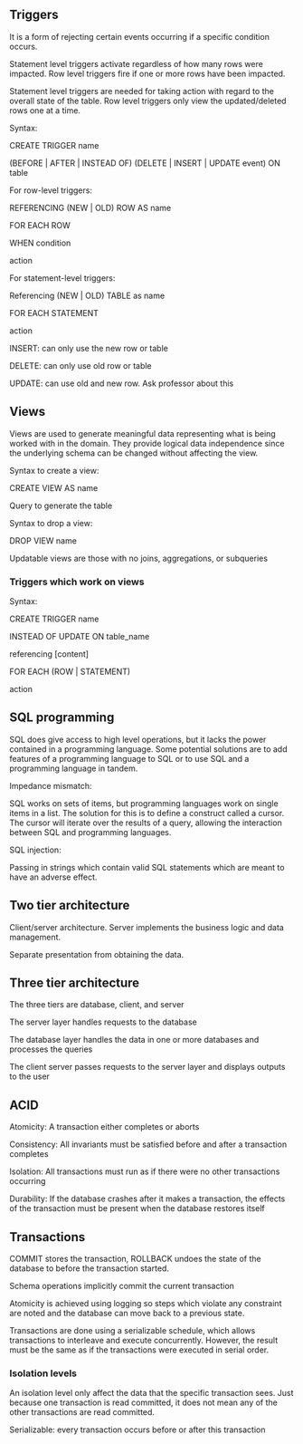 ## Triggers

It is a form of rejecting certain events occurring if a specific 
condition occurs.

Statement level triggers activate regardless of how many rows were impacted.
Row level triggers fire if one or more rows have been impacted.

Statement level triggers are needed for taking action with regard to the 
overall state of the table. Row level triggers only view the updated/deleted
rows one at a time.

Syntax: 

CREATE TRIGGER name 

(BEFORE | AFTER | INSTEAD OF) (DELETE | INSERT | UPDATE event) ON table

For row-level triggers:

REFERENCING (NEW | OLD) ROW AS name

FOR EACH ROW

WHEN condition

action

For statement-level triggers:

Referencing (NEW | OLD) TABLE as name

FOR EACH STATEMENT 

action




INSERT: can only use the new row or table

DELETE: can only use old row or table

UPDATE: can use old and new row. Ask professor about this


## Views

Views are used to generate meaningful data representing what is being 
worked with in the domain. They provide logical data independence
since the underlying schema can be changed without affecting the view.

Syntax to create a view: 

CREATE VIEW AS name 

Query to generate the table

Syntax to drop a view:

DROP VIEW name

Updatable views are those with no joins, aggregations, or subqueries

### Triggers which work on views

Syntax: 

CREATE TRIGGER name

INSTEAD OF UPDATE ON table_name

referencing [content]

FOR EACH (ROW | STATEMENT)

action

## SQL programming

SQL does give access to high level operations, but it lacks the power 
contained in a programming language. Some potential solutions are 
to add features of a programming language to SQL or to use SQL and 
a programming language in tandem.

Impedance mismatch: 

SQL works on sets of items, but programming languages work on single items in 
a list. The solution for this is to define a construct called a cursor.
The cursor will iterate over the results of a query, allowing the 
interaction between SQL and programming languages.

SQL injection:

Passing in strings which contain valid SQL statements which are meant 
to have an adverse effect.


## Two tier architecture

Client/server architecture. Server implements the business logic and 
data management.

Separate presentation from obtaining the data.

## Three tier architecture

The three tiers are database, client, and server

The server layer handles requests to the database 

The database layer handles the data in one or more databases and processes the queries

The client server passes requests to the server layer and displays outputs to the user

## ACID

Atomicity: A transaction either completes or aborts

Consistency: All invariants must be satisfied before and after a transaction completes

Isolation: All transactions must run as if there were no other transactions occurring

Durability: If the database crashes after it makes a transaction, the effects of the 
transaction must be present when the database restores itself


## Transactions

COMMIT stores the transaction, ROLLBACK undoes the state of the database to before the transaction started.

Schema operations implicitly commit the current transaction

Atomicity is achieved using logging so steps which violate any constraint are noted and 
the database can move back to a previous state.

Transactions are done using a serializable schedule, which allows transactions to interleave 
and execute concurrently. However, the result must be the same as if the transactions were 
executed in serial order.

### Isolation levels

An isolation level only affect the data that the specific transaction sees. Just because 
one transaction is read committed, it does not mean any of the other transactions are 
read committed. 

Serializable: every transaction occurs before or after this transaction


